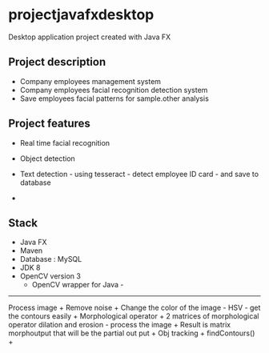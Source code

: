 # projectjavafxdesktop
Desktop application project created with Java FX 

## Project description
+ Company employees management system  
+ Company employees facial recognition detection system  
+ Save employees facial patterns for sample.other analysis 


## Project features 
+ Real time facial recognition   

+ Object detection 



+ Text detection - using tesseract - detect employee ID card - and save to database 


+ 










## Stack 
+ Java FX 
+ Maven 
+ Database : MySQL   
+ JDK 8 
+ OpenCV version 3 
    + OpenCV wrapper for Java - 







----- 



Process image 
    + Remove noise
    + Change the color of the image - HSV - get the contours easily 
    + Morphological operator 
        + 2 matrices of morphological operator dilation and erosion - process the image 
        + Result is matrix morphoutput that will be the partial out put 
    + Obj tracking 
        + findContours()
        + 